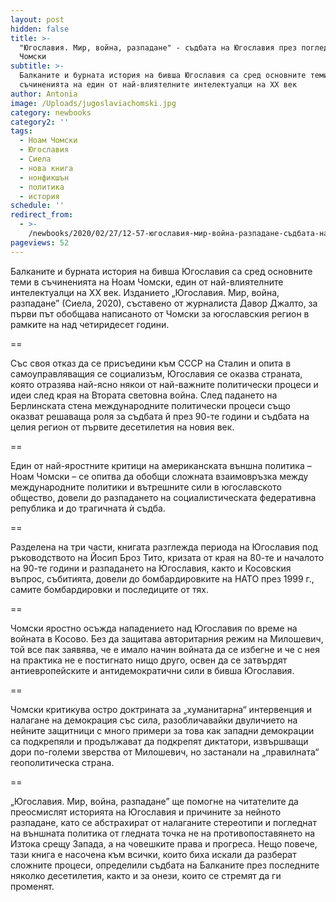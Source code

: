 ```yaml
---
layout: post
hidden: false
title: >-
  "Югославия. Мир, война, разпадане" - съдбата на Югославия през погледа на Ноам
  Чомски 
subtitle: >-
  Балканите и бурната история на бивша Югославия са сред основните теми в
  съчиненията на един от най-влиятелните интелектуалци на XX век
author: Antonia
image: /Uploads/jugoslaviachomski.jpg
category: newbooks
category2: ''
tags:
  - Ноам Чомски
  - Югославия
  - Сиела
  - нова книга
  - нонфикшън
  - политика
  - история
schedule: ''
redirect_from:
  - >-
    /newbooks/2020/02/27/12-57-югославия-мир-война-разпадане-съдбата-на-югославия-през-погледа-на-ноам-чомски
pageviews: 52
---
```

Балканите и бурната история на бивша Югославия са сред основните теми в съчиненията на Ноам Чомски, един от най-влиятелните интелектуалци на XX век. Изданието „Югославия. Мир, война, разпадане” (Сиела, 2020), съставено от журналиста Давор Джалто, за първи път обобщава написаното от Чомски за югославския регион в рамките на над четиридесет години.

\==

Със своя отказ да се присъедини към СССР на Сталин и опита в самоуправляващия се социализъм, Югославия се оказва страната, която отразява най-ясно някои от най-важните политически процеси и идеи след края на Втората световна война. След падането на Берлинската стена международните политически процеси също оказват решаваща роля за съдбата й през 90-те години и съдбата на целия регион от първите десетилетия на новия век.

\==

Един от най-яростните критици на американската външна политика – Ноам Чомски – се опитва да обобщи сложната взаимовръзка между международните политики и вътрешните сили в югославското общество, довели до разпадането на социалистическата федеративна република и до трагичната ѝ съдба.

\==

Разделена на три части, книгата разглежда периода на Югославия под ръководството на Йосип Броз Тито, кризата от края на 80-те и началото на 90-те години и разпадането на Югославия, както и Косовския въпрос, събитията, довели до бомбардировките на НАТО през 1999 г., самите бомбардировки и последиците от тях.

\==

Чомски яростно осъжда нападението над Югославия по време на войната в Косово. Без да защитава авторитарния режим на Милошевич, той все пак заявява, че е имало начин войната да се избегне и че с нея на практика не е постигнато нищо друго, освен да се затвърдят антиевропейските и антидемократични сили в бивша Югославия. 

\==

Чомски критикува остро доктрината за „хуманитарна“ интервенция и налагане на демокрация със сила, разобличавайки двуличието на нейните защитници с много примери за това как западни демокрации са подкрепяли и продължават да подкрепят диктатори, извършващи дори по-големи зверства от Милошевич, но застанали на „правилната“ геополитическа страна. 

\==

„Югославия. Мир, война, разпадане” ще помогне на читателите да преосмислят историята на Югославия и причините за нейното разпадане, като се абстрахират от налаганите стереотипи и погледнат на външната политика от гледната точка не на противопоставянето на Изтока срещу Запада, а на човешките права и прогреса. Нещо повече, тази книга е насочена към всички, които биха искали да разберат сложните процеси, определили съдбата на Балканите през последните няколко десетилетия, както и за онези, които се стремят да ги променят.
